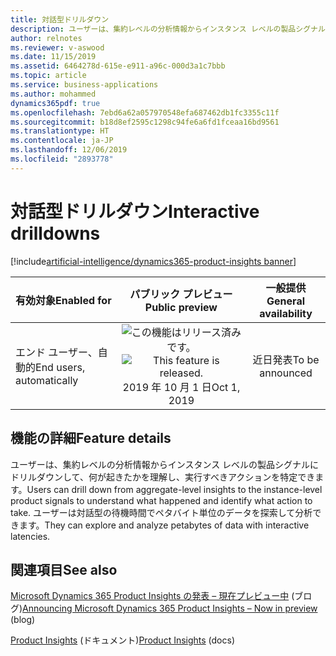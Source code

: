 ```yaml
---
title: 対話型ドリルダウン
description: ユーザーは、集約レベルの分析情報からインスタンス レベルの製品シグナルにドリルダウンして、何が起きたかを理解し、実行すべきアクションを特定できます。
author: relnotes
ms.reviewer: v-aswood
ms.date: 11/15/2019
ms.assetid: 6464278d-615e-e911-a96c-000d3a1c7bbb
ms.topic: article
ms.service: business-applications
ms.author: mohammed
dynamics365pdf: true
ms.openlocfilehash: 7ebd6a62a057970548efa687462db1fc3355c11f
ms.sourcegitcommit: b18d8ef2595c1298c94fe6a6fd1fceaa16bd9561
ms.translationtype: HT
ms.contentlocale: ja-JP
ms.lasthandoff: 12/06/2019
ms.locfileid: "2893778"
---
```

# <a name="interactive-drilldowns"></a><span data-ttu-id="8c86e-103">対話型ドリルダウン</span><span class="sxs-lookup"><span data-stu-id="8c86e-103">Interactive drilldowns</span></span>
[!include[artificial-intelligence/dynamics365-product-insights banner](../includes/artificial-intelligence/dynamics365-product-insights.md)]

| <span data-ttu-id="8c86e-104">有効対象</span><span class="sxs-lookup"><span data-stu-id="8c86e-104">Enabled for</span></span>    |  <span data-ttu-id="8c86e-105">パブリック プレビュー</span><span class="sxs-lookup"><span data-stu-id="8c86e-105">Public preview</span></span> | <span data-ttu-id="8c86e-106">一般提供</span><span class="sxs-lookup"><span data-stu-id="8c86e-106">General availability</span></span> | 
| ---------- | :----------: |:----------: |
|<span data-ttu-id="8c86e-107">エンド ユーザー、自動的</span><span class="sxs-lookup"><span data-stu-id="8c86e-107">End users, automatically</span></span>|<span data-ttu-id="8c86e-108">![この機能はリリース済みです。](/dynamics365-release-plan/media/green-checkmark.png "この機能はリリース済みです。")</span><span class="sxs-lookup"><span data-stu-id="8c86e-108">![This feature is released.](/dynamics365-release-plan/media/green-checkmark.png "This feature is released.")</span></span> <span data-ttu-id="8c86e-109">2019 年 10 月 1 日</span><span class="sxs-lookup"><span data-stu-id="8c86e-109">Oct 1, 2019</span></span>| <span data-ttu-id="8c86e-110">近日発表</span><span class="sxs-lookup"><span data-stu-id="8c86e-110">To be announced</span></span>|






## <a name="feature-details"></a><span data-ttu-id="8c86e-111">機能の詳細</span><span class="sxs-lookup"><span data-stu-id="8c86e-111">Feature details</span></span>
<!--feature detail start -->
<span data-ttu-id="8c86e-112">ユーザーは、集約レベルの分析情報からインスタンス レベルの製品シグナルにドリルダウンして、何が起きたかを理解し、実行すべきアクションを特定できます。</span><span class="sxs-lookup"><span data-stu-id="8c86e-112">Users can drill down from aggregate-level insights to the instance-level product signals to understand what happened and identify what action to take.</span></span> <span data-ttu-id="8c86e-113">ユーザーは対話型の待機時間でペタバイト単位のデータを探索して分析できます。</span><span class="sxs-lookup"><span data-stu-id="8c86e-113">They can explore and analyze petabytes of data with interactive latencies.</span></span>
<!--feature detail end -->










## <a name="see-also"></a><span data-ttu-id="8c86e-114">関連項目</span><span class="sxs-lookup"><span data-stu-id="8c86e-114">See also</span></span>

<span data-ttu-id="8c86e-115">[Microsoft Dynamics 365 Product Insights の発表 – 現在プレビュー中](https://cloudblogs.microsoft.com/dynamics365/bdm/2019/10/02/announcing-microsoft-dynamics-365-product-insights-now-in-preview/) (ブログ)</span><span class="sxs-lookup"><span data-stu-id="8c86e-115">[Announcing Microsoft Dynamics 365 Product Insights – Now in preview](https://cloudblogs.microsoft.com/dynamics365/bdm/2019/10/02/announcing-microsoft-dynamics-365-product-insights-now-in-preview/) (blog)</span></span>

<span data-ttu-id="8c86e-116">[Product Insights](https://docs.microsoft.com/dynamics365/product-insights/) (ドキュメント)</span><span class="sxs-lookup"><span data-stu-id="8c86e-116">[Product Insights](https://docs.microsoft.com/dynamics365/product-insights/) (docs)</span></span>
